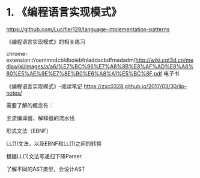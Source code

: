 # 1. 《编程语言实现模式》







https://github.com/Lucifier129/language-implementation-patterns


《编程语言实现模式》的相关练习




chrome-extension://oemmndcbldboiebfnladdacbdfmadadm/http://wiki.cgt3d.cn/mediawiki/images/a/a6/%E7%BC%96%E7%A8%8B%E8%AF%AD%E8%A8%80%E5%AE%9E%E7%8E%B0%E6%A8%A1%E5%BC%8F.pdf 电子书





《编程语言实现模式》-阅读笔记 https://zxc0328.github.io/2017/03/30/lip-notes/

需要了解的概念有：

主流编译器，解释器的流水线

形式文法（EBNF）

LL(1)文法，以及EBNF和LL(1)之间的转换


根据LL(1)文法写递归下降Parser

了解不同的AST类型，会设计AST





























